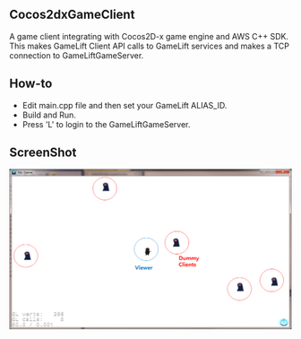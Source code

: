 ## Cocos2dxGameClient

A game client integrating with Cocos2D-x game engine and AWS C++ SDK.
This makes GameLift Client API calls to GameLift services and makes a TCP connection to GameLiftGameServer.

## How-to

 - Edit main.cpp file and then set your GameLift ALIAS_ID.
 - Build and Run.
 - Press 'L' to login to the GameLiftGameServer.
 
## ScreenShot
![Screenshot](cclient.png)